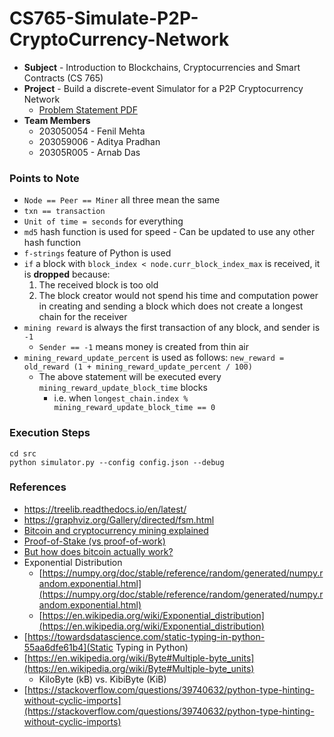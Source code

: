 # CS765-Simulate-P2P-CryptoCurrency-Network

- **Subject** - Introduction to Blockchains, Cryptocurrencies and Smart Contracts (CS 765)
- **Project** - Build a discrete-event Simulator for a P2P Cryptocurrency Network
    - [Problem Statement PDF](./CS765_Autum2021_HW1.pdf)
- **Team Members**
    - 203050054 - Fenil Mehta
    - 203059006 - Aditya Pradhan
    - 20305R005 - Arnab Das

### Points to Note

- `Node == Peer == Miner` all three mean the same
- `txn == transaction`
- `Unit of time = seconds` for everything
- `md5` hash function is used for speed - Can be updated to use any other hash function
- `f-strings` feature of Python is used
- `if` a block with `block_index < node.curr_block_index_max` is received, it is __dropped__ because:
    1. The received block is too old
    2. The block creator would not spend his time and computation power in creating and sending a block which does not
       create a longest chain for the receiver
- `mining reward` is always the first transaction of any block, and sender is `-1`
    - `Sender == -1` means money is created from thin air
- `mining_reward_update_percent` is used as follows: `new_reward = old_reward (1 + mining_reward_update_percent / 100)`
    - The above statement will be executed every `mining_reward_update_block_time` blocks
        - i.e. when `longest_chain.index % mining_reward_update_block_time == 0`

### Execution Steps

```shell
cd src
python simulator.py --config config.json --debug
```

### References

- https://treelib.readthedocs.io/en/latest/
- https://graphviz.org/Gallery/directed/fsm.html
- [Bitcoin and cryptocurrency mining explained](https://www.youtube.com/watch?v=kZXXDp0_R-w)
- [Proof-of-Stake (vs proof-of-work)](https://www.youtube.com/watch?v=M3EFi_POhps)
- [But how does bitcoin actually work?](https://www.youtube.com/watch?v=bBC-nXj3Ng4)
- Exponential Distribution
    - [https://numpy.org/doc/stable/reference/random/generated/numpy.random.exponential.html](https://numpy.org/doc/stable/reference/random/generated/numpy.random.exponential.html)
    - [https://en.wikipedia.org/wiki/Exponential_distribution](https://en.wikipedia.org/wiki/Exponential_distribution)
- [https://towardsdatascience.com/static-typing-in-python-55aa6dfe61b4](Static Typing in Python)
- [https://en.wikipedia.org/wiki/Byte#Multiple-byte_units](https://en.wikipedia.org/wiki/Byte#Multiple-byte_units)
    - KiloByte (kB) vs. KibiByte (KiB)
- [https://stackoverflow.com/questions/39740632/python-type-hinting-without-cyclic-imports](https://stackoverflow.com/questions/39740632/python-type-hinting-without-cyclic-imports)

